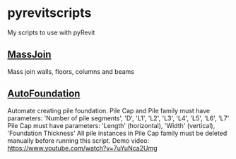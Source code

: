 # pyrevitscripts
My scripts to use with pyRevit

## [MassJoin](HTL.tab/MassJoin.panel/MassJoin.pushbutton)
Mass join walls, floors, columns and beams

## [AutoFoundation](HTL.tab/Foundation.panel/AutoFoundation.pushbutton)
Automate creating pile foundation.
Pile Cap and Pile family must have parameters: 'Number of pile segments', 'D', 'L1', 'L2', 'L3', 'L4', 'L5', 'L6', 'L7'
Pile Cap must have parameters: 'Length' (horizontal), 'Width' (vertical), 'Foundation Thickness'
All pile instances in Pile Cap family must be deleted manually before running this script.
Demo video: https://www.youtube.com/watch?v=7uYuNca2Umg

